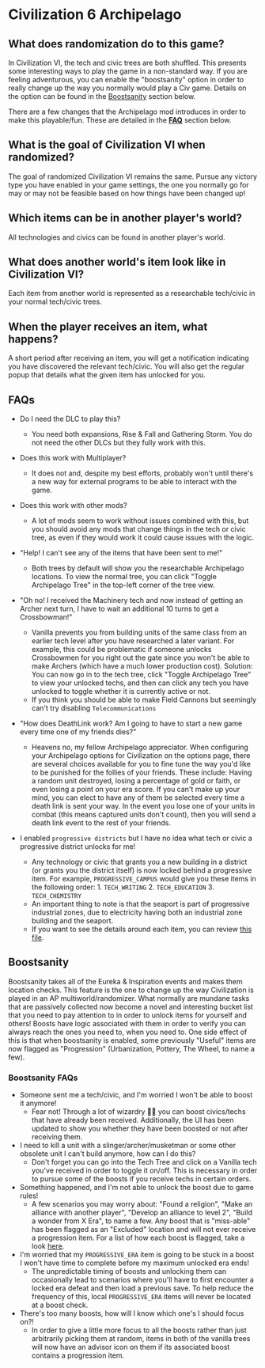 # Civilization 6 Archipelago

## What does randomization do to this game?

In Civilization VI, the tech and civic trees are both shuffled. This presents some interesting ways to play the game in a non-standard way. If you are feeling adventurous, you can enable the "boostsanity" option in order to really change up the way you normally would play a Civ game. Details on the option can be found in the [Boostsanity](#boostsanity) section below.

There are a few changes that the Archipelago mod introduces in order to make this playable/fun. These are detailed in the [__FAQ__](#faqs) section below.

## What is the goal of Civilization VI when randomized?
The goal of randomized Civilization VI remains the same. Pursue any victory type you have enabled in your game settings, the one you normally go for may or may not be feasible based on how things have been changed up!

## Which items can be in another player's world?
All technologies and civics can be found in another player's world.

## What does another world's item look like in Civilization VI?
Each item from another world is represented as a researchable tech/civic in your normal tech/civic trees.

## When the player receives an item, what happens?
A short period after receiving an item, you will get a notification indicating you have discovered the relevant tech/civic. You will also get the regular popup that details what the given item has unlocked for you.

## FAQs
- Do I need the DLC to play this?
    - You need both expansions, Rise & Fall and Gathering Storm. You do not need the other DLCs but they fully work with this.
- Does this work with Multiplayer?
    - It does not and, despite my best efforts, probably won't until there's a new way for external programs to be able to interact with the game.
- Does this work with other mods?
    - A lot of mods seem to work without issues combined with this, but you should avoid any mods that change things in the tech or civic tree, as even if they would work it could cause issues with the logic.
- "Help! I can't see any of the items that have been sent to me!"
    - Both trees by default will show you the researchable Archipelago locations. To view the normal tree, you can click "Toggle Archipelago Tree" in the top-left corner of the tree view.
- "Oh no! I received the Machinery tech and now instead of getting an Archer next turn, I have to wait an additional 10 turns to get a Crossbowman!"
    - Vanilla prevents you from building units of the same class from an earlier tech level after you have researched a later variant. For example, this could be problematic if someone unlocks Crossbowmen for you right out the gate since you won't be able to make Archers (which have a much lower production cost). Solution: You can now go in to the tech tree, click "Toggle Archipelago Tree" to view your unlocked techs, and then can click any tech you have unlocked to toggle whether it is currently active or not.
	- If you think you should be able to make Field Cannons but seemingly can't try disabling `Telecommunications`
- "How does DeathLink work? Am I going to have to start a new game every time one of my friends dies?"
    - Heavens no, my fellow Archipelago appreciator. When configuring your Archipelago options for Civilization on the options page, there are several choices available for you to fine tune the way you'd like to be punished for the follies of your friends. These include: Having a random unit destroyed, losing a percentage of gold or faith, or even losing a point on your era score. If you can't make up your mind, you can elect to have any of them be selected every time a death link is sent your way.
    In the event you lose one of your units in combat (this means captured units don't count), then you will send a death link event to the rest of your friends.

- I enabled `progressive districts` but I have no idea what tech or civic a progressive district unlocks for me!
    - Any technology or civic that grants you a new building in a district (or grants you the district itself) is now locked behind a progressive item. For example, `PROGRESSIVE_CAMPUS` would give you these items in the following order:
          1. `TECH_WRITING`
          2. `TECH_EDUCATION`
          3. `TECH_CHEMISTRY`
	- An important thing to note is that the seaport is part of progressive industrial zones, due to electricity having both an industrial zone building and the seaport.
    - If you want to see the details around each item, you can review [this file](https://github.com/ArchipelagoMW/Archipelago/blob/main/worlds/civ_6/data/progressive_districts.py).

## Boostsanity
Boostsanity takes all of the Eureka & Inspiration events and makes them location checks. This feature is the one to change up the way Civilization is played in an AP multiworld/randomizer. What normally are mundane tasks that are passively collected now become a novel and interesting bucket list that you need to pay attention to  in order to unlock items for yourself and others!
Boosts have logic associated with them in order to verify you can always reach the ones you need to, when you need to. One side effect of this is that when boostsanity is enabled, some previously "Useful" items are now flagged as "Progression" (Urbanization, Pottery, The Wheel, to name a few).

### Boostsanity FAQs
- Someone sent me a tech/civic, and I'm worried I won't be able to boost it anymore!
    - Fear not! Through a lot of wizardry 🧙‍♂️ you can boost civics/techs that have already been received. Additionally, the UI has been updated to show you whether they have been boosted or not after receiving them.
- I need to kill a unit with a slinger/archer/musketman or some other obsolete unit I can't build anymore, how can I do this?
    - Don't forget you can go into the Tech Tree and click on a Vanilla tech you've received in order to toggle it on/off. This is necessary in order to pursue some of the boosts if you receive techs in certain orders.
- Something happened, and I'm not able to unlock the boost due to game rules!
    - A few scenarios you may worry about: "Found a religion", "Make an alliance with another player", "Develop an alliance to level 2", "Build a wonder from X Era", to name a few. Any boost that is "miss-able" has been flagged as an "Excluded" location and will not ever receive a progression item. For a list of how each boost is flagged, take a look [here](https://github.com/ArchipelagoMW/Archipelago/blob/main/worlds/civ_6/data/boosts.py).
- I'm worried that my `PROGRESSIVE_ERA` item is going to be stuck in a boost I won't have time to complete before my maximum unlocked era ends!
    - The unpredictable timing of boosts and unlocking them can occasionally lead to scenarios where you'll have to first encounter a locked era defeat and then load a previous save. To help reduce the frequency of this, local `PROGRESSIVE_ERA` items will never be located at a boost check.
- There's too many boosts, how will I know which one's I should focus on?!
    - In order to give a little more focus to all the boosts rather than just arbitrarily picking them at random, items in both of the vanilla trees will now have an advisor icon on them if its associated boost contains a progression item.

